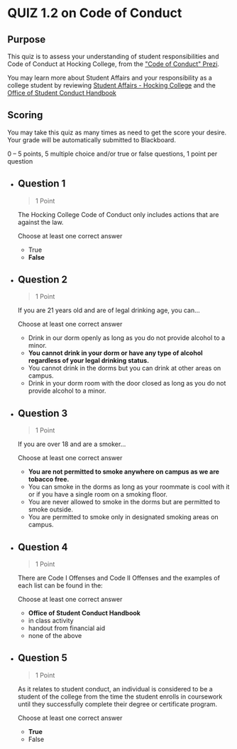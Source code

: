 # QUIZ 1.2 on Code of Conduct

## Purpose

This quiz is to assess your understanding of student responsibilities and Code of Conduct at Hocking College, from the ["Code of Conduct" Prezi](https://prezi.com/whbxped8rxte/code-of-conduct/?utm_campaign=share&utm_medium=copy&fallback=1).

You may learn more about Student Affairs and your responsibility as a college student by reviewing [Student Affairs - Hocking College](https://www.hocking.edu/student-affairs) and the [Office of Student Conduct Handbook](https://cdn2.hubspot.net/hubfs/2446169/Internal%20Docs%20(Website)/Policies/Office%20of%20Student%20Conduct%20Guide_10.9.17.pdf?__hstc=152003750.8591294267f0686ff0c55e4f41478284.1520723510014.1526408001328.1527286471042.8&__hssc=152003750.1.1530630766202&__hsfp=3986264363&hsCtaTracking=c052262d-d5ab-4fd6-9ecf-6d126c6f4744%7C89ab4b00-a79e-4ee3-b80b-b7367336f553)

## Scoring

You may take this quiz as many times as need to get the score your desire. Your grade will be automatically submitted to Blackboard.

0 – 5 points, 5 multiple choice and/or true or false questions, 1 point per question

- ## Question 1

    > 1 Point

    The Hocking College Code of Conduct only includes actions that are against the law.

    Choose at least one correct answer
  - True
  - **False**

- ## Question 2

    > 1 Point

    If you are 21 years old and are of legal drinking age, you can...

    Choose at least one correct answer
  - Drink in our dorm openly as long as you do not provide alcohol to a minor.
  - **You cannot drink in your dorm or have any type of alcohol regardless of your legal drinking status.**
  - You cannot drink in the dorms but you can drink at other areas on campus.
  - Drink in your dorm room with the door closed as long as you do not provide alcohol to a minor.

- ## Question 3

    > 1 Point

    If you are over 18 and are a smoker...

    Choose at least one correct answer
  - **You are not permitted to smoke anywhere on campus as we are tobacco free.**
  - You can smoke in the dorms as long as your roommate is cool with it or if you have a single room on a smoking floor.
  - You are never allowed to smoke in the dorms but are permitted to smoke outside.
  - You are permitted to smoke only in designated smoking areas on campus.

- ## Question 4

    > 1 Point

    There are Code I Offenses and Code II Offenses and the examples of each list can be found in the:

    Choose at least one correct answer
  - **Office of Student Conduct Handbook**
  - in class activity
  - handout from financial aid
  - none of the above

- ## Question 5

    > 1 Point

    As it relates to student conduct, an individual is considered to be a student of the college from the time the student enrolls in coursework until they successfully complete their degree or certificate program.

    Choose at least one correct answer
  - **True**
  - False
